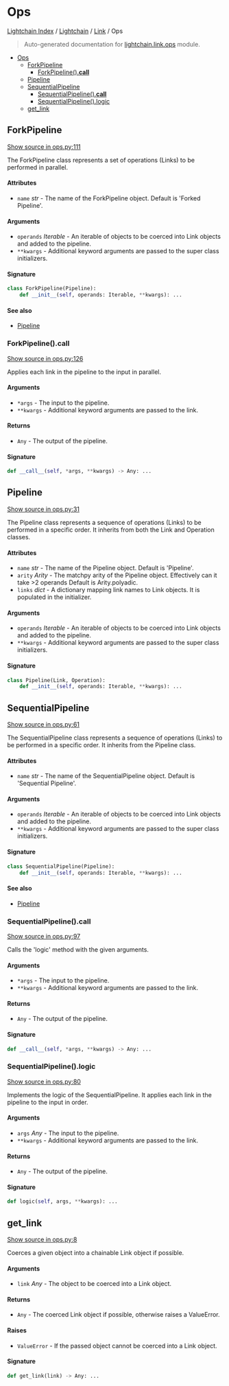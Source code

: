 # Ops

[Lightchain Index](../../README.md#lightchain-index) /
[Lightchain](../index.md#lightchain) /
[Link](./index.md#link) /
Ops

> Auto-generated documentation for [lightchain.link.ops](../../../lightchain/link/ops.py) module.

- [Ops](#ops)
  - [ForkPipeline](#forkpipeline)
    - [ForkPipeline().__call__](#forkpipeline()__call__)
  - [Pipeline](#pipeline)
  - [SequentialPipeline](#sequentialpipeline)
    - [SequentialPipeline().__call__](#sequentialpipeline()__call__)
    - [SequentialPipeline().logic](#sequentialpipeline()logic)
  - [get_link](#get_link)

## ForkPipeline

[Show source in ops.py:111](../../../lightchain/link/ops.py#L111)

The ForkPipeline class represents a set of operations (Links) to be performed in parallel.

#### Attributes

- `name` *str* - The name of the ForkPipeline object. Default is 'Forked Pipeline'.

#### Arguments

- `operands` *Iterable* - An iterable of objects to be coerced into Link objects and added to the pipeline.
- `**kwargs` - Additional keyword arguments are passed to the super class initializers.

#### Signature

```python
class ForkPipeline(Pipeline):
    def __init__(self, operands: Iterable, **kwargs): ...
```

#### See also

- [Pipeline](#pipeline)

### ForkPipeline().__call__

[Show source in ops.py:126](../../../lightchain/link/ops.py#L126)

Applies each link in the pipeline to the input in parallel.

#### Arguments

- `*args` - The input to the pipeline.
- `**kwargs` - Additional keyword arguments are passed to the link.

#### Returns

- `Any` - The output of the pipeline.

#### Signature

```python
def __call__(self, *args, **kwargs) -> Any: ...
```



## Pipeline

[Show source in ops.py:31](../../../lightchain/link/ops.py#L31)

The Pipeline class represents a sequence of operations (Links) to be performed in a specific order.
It inherits from both the Link and Operation classes.

#### Attributes

- `name` *str* - The name of the Pipeline object. Default is 'Pipeline'.
- `arity` *Arity* - The matchpy arity of the Pipeline object. Effectively can it take >2 operands Default is Arity.polyadic.
- `links` *dict* - A dictionary mapping link names to Link objects. It is populated in the initializer.

#### Arguments

- `operands` *Iterable* - An iterable of objects to be coerced into Link objects and added to the pipeline.
- `**kwargs` - Additional keyword arguments are passed to the super class initializers.

#### Signature

```python
class Pipeline(Link, Operation):
    def __init__(self, operands: Iterable, **kwargs): ...
```



## SequentialPipeline

[Show source in ops.py:61](../../../lightchain/link/ops.py#L61)

The SequentialPipeline class represents a sequence of operations (Links) to be performed in a specific order.
It inherits from the Pipeline class.

#### Attributes

- `name` *str* - The name of the SequentialPipeline object. Default is 'Sequential Pipeline'.

#### Arguments

- `operands` *Iterable* - An iterable of objects to be coerced into Link objects and added to the pipeline.
- `**kwargs` - Additional keyword arguments are passed to the super class initializers.

#### Signature

```python
class SequentialPipeline(Pipeline):
    def __init__(self, operands: Iterable, **kwargs): ...
```

#### See also

- [Pipeline](#pipeline)

### SequentialPipeline().__call__

[Show source in ops.py:97](../../../lightchain/link/ops.py#L97)

Calls the 'logic' method with the given arguments.

#### Arguments

- `*args` - The input to the pipeline.
- `**kwargs` - Additional keyword arguments are passed to the link.

#### Returns

- `Any` - The output of the pipeline.

#### Signature

```python
def __call__(self, *args, **kwargs) -> Any: ...
```

### SequentialPipeline().logic

[Show source in ops.py:80](../../../lightchain/link/ops.py#L80)

Implements the logic of the SequentialPipeline. It applies each link in the pipeline to the input in order.

#### Arguments

- `args` *Any* - The input to the pipeline.
- `**kwargs` - Additional keyword arguments are passed to the link.

#### Returns

- `Any` - The output of the pipeline.

#### Signature

```python
def logic(self, args, **kwargs): ...
```



## get_link

[Show source in ops.py:8](../../../lightchain/link/ops.py#L8)

Coerces a given object into a chainable Link object if possible.

#### Arguments

- `link` *Any* - The object to be coerced into a Link object.

#### Returns

- `Any` - The coerced Link object if possible, otherwise raises a ValueError.

#### Raises

- `ValueError` - If the passed object cannot be coerced into a Link object.

#### Signature

```python
def get_link(link) -> Any: ...
```